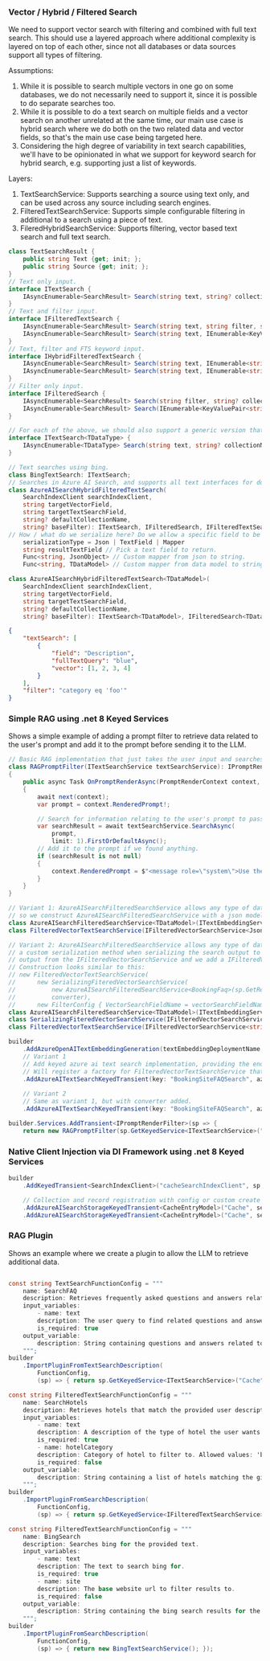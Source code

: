 ### Vector / Hybrid / Filtered Search

We need to support vector search with filtering and combined with full text search.
This should use a layered approach where additional complexity is layered on top of each other, since not all databases or data sources
support all types of filtering.

Assumptions:
1. While it is possible to search multiple vectors in one go on some databases, we do not necessarily need to support it, since it is possible to do separate searches too.
2. While it is possible to do a text search on multiple fields and a vector search on another unrelated at the same time, our main use case is hybrid search where we do both on
the two related data and vector fields, so that's the main use case being targeted here.
3. Considering the high degree of variability in text search capabilities, we'll have to be opinionated in what we support for keyword search for hybrid search, e.g. supporting just a list of keywords.

Layers:
1. TextSearchService: Supports searching a source using text only, and can be used across any source including search engines.
2. FilteredTextSearchService: Supports simple configurable filtering in additional to a search using a piece of text.
3. FileredHybridSearchService: Supports filtering, vector based text search and full text search.

```cs
class TextSearchResult {
    public string Text {get; init; };
    public string Source {get; init; };
}
// Text only input.
interface ITextSearch {
    IAsyncEnumerable<SearchResult> Search(string text, string? collectionName);
}
// Text and filter input.
interface IFilteredTextSearch {
    IAsyncEnumerable<SearchResult> Search(string text, string filter, string? collectionName);  // Filter using odata string.
    IAsyncEnumerable<SearchResult> Search(string text, IEnumerable<KeyValuePair<string, string>> filter, string? collectionName);  // Filter using key value pairs.
}
// Text, filter and FTS keyword input.
interface IHybridFilteredTextSearch {
    IAsyncEnumerable<SearchResult> Search(string text, IEnumerable<string> keywords, string filter, string? collectionName);  // Filter using odata string.
    IAsyncEnumerable<SearchResult> Search(string text, IEnumerable<string> keywords, IEnumerable<KeyValuePair<string, string>> filter, string? collectionName);  // Filter using key value pairs.
}
// Filter only input.
interface IFilteredSearch {
    IAsyncEnumerable<SearchResult> Search(string filter, string? collectionName); // Filter using odata string.
    IAsyncEnumerable<SearchResult> Search(IEnumerable<KeyValuePair<string, string>> filter, string? collectionName);  // Filter using key value pairs.
}

// For each of the above, we should also support a generic version that returns the data model matching storage, e.g.
interface ITextSearch<TDataType> {
    IAsyncEnumerable<TDataType> Search(string text, string? collectionName);
}

// Text searches using bing.
class BingTextSearch: ITextSearch;
// Searches in Azure AI Search, and supports all text interfaces for doing searches.
class AzureAISearchHybridFilteredTextSearch(
    SearchIndexClient searchIndexClient,
    string targetVectorField,
    string targetTextSearchField,
    string? defaultCollectionName,
    string? baseFilter): ITextSearch, IFilteredSearch, IFilteredTextSearch, IHybridFilteredTextSearch;
// How / what do we serialize here? Do we allow a specific field to be picked, just convert to json, or allow a custom mapping method (what is the input to that?).
    serializationType = Json | TextField | Mapper
    string resultTextField // Pick a text field to return.
    Func<string, JsonObject> // Custom mapper from json to string.
    Func<string, TDataModel> // Custom mapper from data model to string.

class AzureAISearchHybridFilteredTextSearch<TDataModel>(
    SearchIndexClient searchIndexClient,
    string targetVectorField,
    string targetTextSearchField,
    string? defaultCollectionName,
    string? baseFilter): ITextSearch<TDataModel>, IFilteredSearch<TDataModel>, IFilteredTextSearch<TDataModel>, IHybridFilteredTextSearch<TDataModel>;

```

```json
{
    "textSearch": [
        {
            "field": "Description",
            "fullTextQuery": "blue",
            "vector": [1, 2, 3, 4]
        }
    ],
    "filter": "category eq 'foo'"
}
```


### Simple RAG using .net 8 Keyed Services

Shows a simple example of adding a prompt filter to retrieve data related to the user's prompt
and add it to the prompt before sending it to the LLM.

```cs
// Basic RAG implementation that just takes the user input and searches for related data, which is added to the prompt.
class RAGPromptFilter(ITextSearchService textSearchService): IPromptRenderFilter
{
    public async Task OnPromptRenderAsync(PromptRenderContext context, Func<PromptRenderContext, Task> next)
    {
        await next(context);
        var prompt = context.RenderedPrompt!;

        // Search for information relating to the user's prompt to pass to the LLM.
        var searchResult = await textSearchService.SearchAsync(
            prompt,
            limit: 1).FirstOrDefaultAsync();
        // Add it to the prompt if we found anything.
        if (searchResult is not null)
        {
            context.RenderedPrompt = $"<message role=\"system\">Use the following information to answer the user: {searchResult.Text}</message>" + context.RenderedPrompt;
        }
    }
}

// Variant 1: AzureAISearchFilteredSearchService allows any type of data model to be returned, but FilteredVectorTextSearchService expects Json as input
// so we construct AzureAISearchFilteredSearchService with a json model and just use serialized json as the LLM input.
class AzureAISearchFilteredSearchService<TDataModel>(ITextEmbeddingService textEmbeddingService, SearchIndexClient searchIndexClient): IFilteredVectorSearchService<TDataModel>;
class FilteredVectorTextSearchService(IFilteredVectorSearchService<JsonNode> filteredVectorSearchService, FilterConfig filterConfig): ITextSearchService;

// Variant 2: AzureAISearchFilteredSearchService allows any type of data model to be returned, and we can provide our custom data model there too, i.e. BookingFaq, but we want
// a custom serialization method when serializing the search output to a string for LLM input, so we create the FilteredVectorTextSearchService in a way that it expects string
// output from the IFilteredVectorSearchService and we add a IFilteredVectorSearchService decorator that can do the custom conversion.
// Construction looks similar to this:
// new FilteredVectorTextSearchService(
//      new SerializingFiteredVectorSearchService(
//          new AzureAISearchFilteredSearchService<BookingFaq>(sp.GetRequiredService<ITextEmbeddingService>(), new SearchIndexClient(new Uri(azureAISearchEndpoint), apiKey))
//          converter),
//      new FilterConfig { VectorSearchFieldName = vectorSearchFieldName });
class AzureAISearchFilteredSearchService<TDataModel>(ITextEmbeddingService textEmbeddingService, SearchIndexClient searchIndexClient): IFilteredVectorSearchService<TDataModel>;
class SerializingFiteredVectorSearchService(IFilteredVectorSearchService<TDataModel> fitleredVectorSearchService, Func<BookingFaq, string> converter): IFilteredVectorSearchService<string>;
class FilteredVectorTextSearchService(IFilteredVectorSearchService<string> filteredVectorSearchService, FilterConfig filterConfig): ITextSearchService;

builder
    .AddAzureOpenAITextEmbeddingGeneration(textEmbeddingDeploymentName, azureAIEndpoint, apiKey)
    // Variant 1
    // Add keyed azure ai text search implementation, providing the endpoint information and the field that needs to be searched.
    // Will register a factory for FilteredVectorTextSearchService that takes a AzureAISearchFilteredSearchService instance and creates a FilterConfig that targets the given vectorSearchField.
    .AddAzureAITextSearchKeyedTransient(key: "BookingSiteFAQSearch", azureAISearchEndpoint, apiKey, vectorSearchFieldName: "faqTextVector")
    
    // Variant 2
    // Same as variant 1, but with converter added.
    .AddAzureAITextSearchKeyedTransient(key: "BookingSiteFAQSearch", azureAISearchEndpoint, apiKey, vectorSearchFieldName: "faqTextVector", bookingFaqToStringConverter);

builder.Services.AddTransient<IPromptRenderFilter>(sp => {
    return new RAGPromptFilter(sp.GetKeyedService<ITextSearchService>("BookingSiteFAQSearch"));
```

### Native Client Injection via DI Framework using .net 8 Keyed Services

```cs
builder
    .AddKeyedTransient<SearchIndexClient>("cacheSearchIndexClient", sp => { return new SearchIndexClient(new Uri(azureAISearchEndpoint), new AzureKeyCredential(apiKey); })

    // Collection and record registration with config or custom create implementation.
    .AddAzureAISearchStorageKeyedTransient<CacheEntryModel>("Cache", searchIndexClientKey: "cacheSearchIndexClient", createConfiguration)
    .AddAzureAISearchStorageKeyedTransient<CacheEntryModel>("Cache", searchIndexClientKey: "cacheSearchIndexClient", sp => new CacheCreate(...));
```

### RAG Plugin

Shows an example where we create a plugin to allow the LLM to retrieve additional data.

```cs

const string TextSearchFunctionConfig = """
    name: SearchFAQ
    description: Retrieves frequently asked questions and answers related to a user query.
    input_variables:
        - name: text
        description: The user query to find related questions and answers for.
        is_required: true
    output_variable:
        description: String containing questions and answers related to the user query.
    """;
builder
    .ImportPluginFromTextSearchDescription(
        FunctionConfig,
        (sp) => { return sp.GetKeyedService<ITextSearchService>("Cache"); });

const string FilteredTextSearchFunctionConfig = """
    name: SearchHotels
    description: Retrieves hotels that match the provided user descriptions.
    input_variables:
        - name: text
        description: A description of the type of hotel the user wants.
        is_required: true
        - name: hotelCategory
        description: Category of hotel to filter to. Allowed values: 'boutique', 'corporate', 'luxury', 'resort'.
        is_required: false
    output_variable:
        description: String containing a list of hotels matching the given description.
    """;
builder
    .ImportPluginFromSearchDescription(
        FunctionConfig,
        (sp) => { return sp.GetKeyedService<IFilteredTextSearchService>("Hotels"); });

const string FilteredTextSearchFunctionConfig = """
    name: BingSearch
    description: Searches bing for the provided text.
    input_variables:
        - name: text
        description: The text to search bing for.
        is_required: true
        - name: site
        description: The base website url to filter results to.
        is_required: false
    output_variable:
        description: String containing the bing search results for the given text.
    """;
builder
    .ImportPluginFromSearchDescription(
        FunctionConfig,
        (sp) => { return new BingTextSearchService(); });

```
